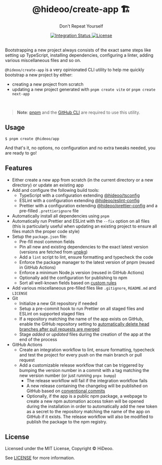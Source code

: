 <div align="center">
  <h1>@hideoo/create-app 🏗️</h1>
  <p>Don't Repeat Yourself</p>
</div>

<div align="center">
  <a href="https://github.com/HiDeoo/create-app/actions/workflows/integration.yml">
    <img alt="Integration Status" src="https://github.com/HiDeoo/create-app/actions/workflows/integration.yml/badge.svg" />
  </a>
  <a href="https://github.com/HiDeoo/create-app/blob/main/LICENSE">
    <img alt="License" src="https://badgen.net/github/license/HiDeoo/create-app" />
  </a>
  <br />
  <br />
</div>

Bootstrapping a new project always consists of the exact same steps like setting up TypeScript, installing dependencies, configuring a linter, adding various miscellaneous files and so on.

`@hideoo/create-app` is a very opinionated CLI utility to help me quickly bootstrap a new project by either:

- creating a new project from scratch
- updating a new project generated with `pnpm create vite` or `pnpm create next-app`

<br />

> **Note**: [pnpm](https://pnpm.io) and the [GitHub CLI](https://cli.github.com) are required to use this utility.

## Usage

```shell
$ pnpm create @hideoo/app
```

And that's it, no options, no configuration and no extra tweaks needed, you are ready to go!

## Features

- Either create a new app from scratch (in the current directory or a new directory) or update an existing app
- Add and configure the following build tools:
  - TypeScript with a configuration extending [@hideoo/tsconfig](https://github.com/HiDeoo/tsconfig)
  - ESLint with a configuration extending [@hideoo/eslint-config](https://github.com/HiDeoo/eslint-config)
  - Prettier with a configuration extending [@hideoo/prettier-config](https://github.com/HiDeoo/prettier-config) and a pre-filled `.prettierignore` file
- Automatically install all dependencies using `pnpm`
- Automatically run Prettier and ESLint with the `--fix` option on all files (this is particularly useful when updating an existing project to ensure all files match the proper code style)
- Setup the `package.json` file:
  - Pre-fill most common fields
  - Pin all new and existing dependencies to the exact latest version (versions are fetched from [unpkg](https://unpkg.com))
  - Add a `lint` script to lint, ensure formatting and typecheck the code
  - Enforce the package manager to the latest version of pnpm (reused in GitHub Actions)
  - Enforce a minimum Node.js version (reused in GitHub Actions)
  - Optionally add the configuration for publishing to npm
  - Sort all well-known fields based on [custom rules](src/config.ts#L10-L82)
- Add various miscellaneous pre-filled files like `.gitignore`, `README.md` and `LICENSE`
- Git
  - Initialize a new Git repository if needed
  - Setup a pre-commit hook to run Prettier on all staged files and ESLint on supported staged files
  - If a repository matching the name of the app exists on GitHub, enable the GitHub repository setting to [automatically delete head branches after pull requests are merged](https://docs.github.com/en/repositories/configuring-branches-and-merges-in-your-repository/configuring-pull-request-merges/managing-the-automatic-deletion-of-branches)
  - Stage _added_ or _updated_ files during the creation of the app at the end of the process
- GitHub Actions
  - Create an integration workflow to lint, ensure formatting, typecheck and test the project for every push on the main branch or pull request
  - Add a customizable release workflow that can be triggered by bumping the version number in a commit with a tag matching the new version number (or just running `pnpx bumpp`)
    - The release workflow will fail if the integration workflow fails
    - A new release containing the changelog will be published on GitHub based on [conventional commits](https://www.conventionalcommits.org)
    - Optionally, if the app is a public npm package, a webpage to create a new npm automation access token will be opened during the installation in order to automatically add the new token as a secret to the repository matching the name of the app on GitHub if it exists. The release workflow will also be modified to publish the package to the npm registry.

## License

Licensed under the MIT License, Copyright © HiDeoo.

See [LICENSE](https://github.com/HiDeoo/create-app/blob/main/LICENSE) for more information.
